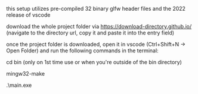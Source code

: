 this setup utilizes pre-compiled 32 binary glfw header files and the 2022 release of vscode

download the whole project folder via https://download-directory.github.io/ (navigate to the directory url, copy it and paste it into the entry field)

once the project folder is downloaded, open it in vscode (Ctrl+Shift+N -> Open Folder) and run the following commands in the terminal:

cd bin  (only on 1st time use or when you're outside of the bin directory)

mingw32-make

.\main.exe
